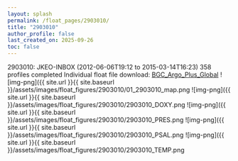 ```yaml
---
layout: splash
permalink: /float_pages/2903010/
title: "2903010"
author_profile: false
last_created_on: 2025-09-26
toc: false
---
```

 
2903010: JKEO-INBOX (2012-06-06T19:12 to 2015-03-14T16:23)
358 profiles completed
Individual float file download: [BGC_Argo_Plus_Global](https://ftp.soest.hawaii.edu/bgc_argo_plus/Individual_Floats/outliers_removed/2903010_Sprof_processed.nc)
![img-png]({{ site.url }}{{ site.baseurl }}/assets/images/float_figures/2903010/01_2903010_map.png
![img-png]({{ site.url }}{{ site.baseurl }}/assets/images/float_figures/2903010/2903010_DOXY.png
![img-png]({{ site.url }}{{ site.baseurl }}/assets/images/float_figures/2903010/2903010_PRES.png
![img-png]({{ site.url }}{{ site.baseurl }}/assets/images/float_figures/2903010/2903010_PSAL.png
![img-png]({{ site.url }}{{ site.baseurl }}/assets/images/float_figures/2903010/2903010_TEMP.png
